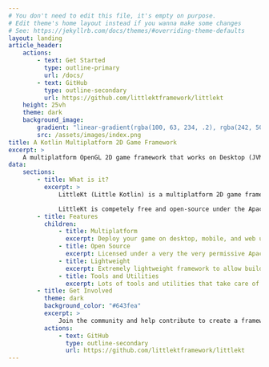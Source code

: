 ```yaml
---
# You don't need to edit this file, it's empty on purpose.
# Edit theme's home layout instead if you wanna make some changes
# See: https://jekyllrb.com/docs/themes/#overriding-theme-defaults
layout: landing
article_header:
    actions:
        - text: Get Started
          type: outline-primary
          url: /docs/
        - text: GitHub
          type: outline-secondary
          url: https://github.com/littlektframework/littlekt
    height: 25vh
    theme: dark
    background_image:
        gradient: "linear-gradient(rgba(100, 63, 234, .2), rgba(242, 50, 97, .2))"
        src: /assets/images/index.png
title: A Kotlin Multiplatform 2D Game Framework
excerpt: >
    A multiplatform OpenGL 2D game framework that works on Desktop (JVM), Mobile, and Browser. It works on Windows, MacOS, Linux, Android, and Web.
data:
    sections:
        - title: What is it?
          excerpt: >
              LittleKt (Little Kotlin) is a multiplatform 2D game framework written in Kotlin.  LittleKt provides a huge set of common tools and utilities to help create your   game while being low level enough to build your own engine or framework on top    of it.

              LittleKt is competely free and open-source under the Apache 2.0 license which means no fees or royalites. Everything written is completely yours.
        - title: Features
          children:
              - title: Multiplatform
                excerpt: Deploy your game on desktop, mobile, and web using a single code base.
              - title: Open Source
                excerpt: Licensed under a very the very permissive Apache 2.0 and open to contributions.
              - title: Lightweight
                excerpt: Extremely lightweight framework to allow building custom engines and frameworks ontop of.
              - title: Tools and Utilities
                excerpt: Lots of tools and utilities that take care of the low-level things to allow you to focus on more higher level features.
        - title: Get Involved
          theme: dark
          background_color: "#643fea"
          excerpt: >
              Join the community and help contribute to create a framework that everyone can use.
          actions:
              - text: GitHub
                type: outline-secondary
                url: https://github.com/littlektframework/littlekt
---
```

